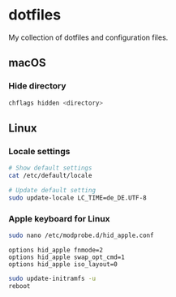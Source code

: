 # dotfiles

My collection of dotfiles and configuration files.


## macOS

### Hide directory

```bash
chflags hidden <directory>
```


## Linux

### Locale settings

```bash
# Show default settings
cat /etc/default/locale

# Update default setting
sudo update-locale LC_TIME=de_DE.UTF-8
```

### Apple keyboard for Linux

```bash
sudo nano /etc/modprobe.d/hid_apple.conf
```

```
options hid_apple fnmode=2
options hid_apple swap_opt_cmd=1
options hid_apple iso_layout=0
```

```bash
sudo update-initramfs -u
reboot
```
